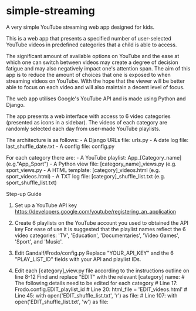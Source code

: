 # simple-streaming
A very simple YouTube streaming web app designed for kids.

This is a web app that presents a specified number of user-selected YouTube videos in predefined categories that a child is able to access.

The significant amount of available options on YouTube and the ease at which one can switch between videos may create a degree of decision fatigue and may also negatively impact one's attention span.
The aim of this app is to reduce the amount of choices that one is exposed to when streaming videos on YouTube.
With the hope that the viewer will be better able to focus on each video and will also maintain a decent level of focus.

The web app utilises Google's YouTube API and is made using Python and Django.

The app presents a web interface with access to 6 video categories (presented as icons in a sidebar).
The videos of each category are randomly selected each day from user-made YouTube playlists.

The architecture is as follows:
    - A Django URLs file: urls.py
    - A date log file: last_shuffle_date.txt
    - A config file: config.py


For each category there are:
    - A YouTube playlist: App_[Category_name] (e.g."App_Sport")
    - A Python view file: [category_name]_views.py (e.g. sport_views.py
    - A HTML template: [category]_videos.html (e.g. sport_videos.html)
    - A TXT log file: [category]_shuffle_list.txt (e.g. sport_shuffle_list.txt)


Step-up Guide

1. Set up a YouTube API key
    https://developers.google.com/youtube/registering_an_application

2. Create 6 playlists on the YouTube account you used to obtained the API key
    For ease of use it is suggested that the playlist names reflect the 6 video categories:
        'TV', 'Education', 'Documentaries', 'Video Games', 'Sport', and 'Music'.

3. Edit Gandalf/Frodo/config.py
    Replace "YOUR_API_KEY" and the 6 "PLAY_LIST_ID" fields with your API and playlist IDs.

4. Edit each [category]_view.py file according to the instructions outline on line 8-12
    Find and replace "EDIT" with the relevant [category] name:
        # The following details need to be edited for each category
        # Line 17: Frodo.config.EDIT_playlist_id
        # Line 20: html_file = 'EDIT_videos.html'
        # Line 45: with open('EDIT_shuffle_list.txt', 'r') as file:
        # Line 107: with open('EDIT_shuffle_list.txt', 'w') as file: